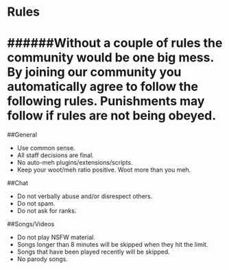 Rules
======
######Without a couple of rules the community would be one big mess. By joining our community you automatically agree to follow the following rules. Punishments may follow if rules are not being obeyed.
======




##General

* Use common sense.
* All staff decisions are final.
* No auto-meh plugins/extensions/scripts.
* Keep your woot/meh ratio positive. Woot more than you meh.




##Chat

* Do not verbally abuse and/or disrespect others.
* Do not spam.
* Do not ask for ranks.




##Songs/Videos

* Do not play NSFW material.
* Songs longer than 8 minutes will be skipped when they hit the limit.
* Songs that have been played recently will be skipped.
* No parody songs.
